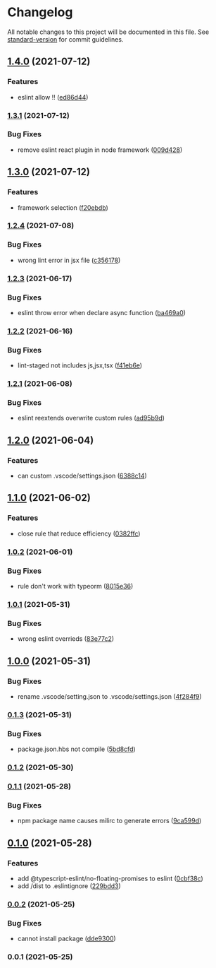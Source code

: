 # Changelog

All notable changes to this project will be documented in this file. See [standard-version](https://github.com/conventional-changelog/standard-version) for commit guidelines.

## [1.4.0](https://www.github.com/mili-project-manager/mtpl-code-style/compare/v1.3.1...v1.4.0) (2021-07-12)


### Features

* eslint allow !! ([ed86d44](https://www.github.com/mili-project-manager/mtpl-code-style/commit/ed86d44fcb8e2096ec247ca22ff3422e3b3d4798))

### [1.3.1](https://www.github.com/mili-project-manager/mtpl-code-style/compare/v1.3.0...v1.3.1) (2021-07-12)


### Bug Fixes

* remove eslint react plugin in node framework ([009d428](https://www.github.com/mili-project-manager/mtpl-code-style/commit/009d42815e6f1e1b07b0181ace82aafbcc9ecdee))

## [1.3.0](https://www.github.com/mili-project-manager/mtpl-code-style/compare/v1.2.4...v1.3.0) (2021-07-12)


### Features

* framework selection ([f20ebdb](https://www.github.com/mili-project-manager/mtpl-code-style/commit/f20ebdbe60d7504ddb19c55d5d7d57cd8ff99836))

### [1.2.4](https://www.github.com/mili-project-manager/mtpl-code-style/compare/v1.2.3...v1.2.4) (2021-07-08)


### Bug Fixes

* wrong lint error in jsx file ([c356178](https://www.github.com/mili-project-manager/mtpl-code-style/commit/c356178ac0a7ce0a3132c54f45ac7b9c6d294aa6))

### [1.2.3](https://www.github.com/mili-project-manager/mtpl-code-style/compare/v1.2.2...v1.2.3) (2021-06-17)


### Bug Fixes

* eslint throw error when declare async function ([ba469a0](https://www.github.com/mili-project-manager/mtpl-code-style/commit/ba469a0e0d65135c0f4184f384d9d49f81c785e8))

### [1.2.2](https://www.github.com/mili-project-manager/mtpl-code-style/compare/v1.2.1...v1.2.2) (2021-06-16)


### Bug Fixes

* lint-staged not includes js,jsx,tsx ([f41eb6e](https://www.github.com/mili-project-manager/mtpl-code-style/commit/f41eb6e8a655fafae11ab886be82fa15f57d160f))

### [1.2.1](https://www.github.com/mili-project-manager/mtpl-code-style/compare/v1.2.0...v1.2.1) (2021-06-08)


### Bug Fixes

* eslint reextends overwrite custom rules ([ad95b9d](https://www.github.com/mili-project-manager/mtpl-code-style/commit/ad95b9de77f81601fa05a8bc76c228be071dbd91))

## [1.2.0](https://www.github.com/mili-project-manager/mtpl-code-style/compare/v1.1.0...v1.2.0) (2021-06-04)


### Features

* can custom .vscode/settings.json ([6388c14](https://www.github.com/mili-project-manager/mtpl-code-style/commit/6388c149f2374bab3f68ce2b044eb392e25835ec))

## [1.1.0](https://www.github.com/mili-project-manager/mtpl-code-style/compare/v1.0.2...v1.1.0) (2021-06-02)


### Features

* close rule that reduce efficiency ([0382ffc](https://www.github.com/mili-project-manager/mtpl-code-style/commit/0382ffccd8672d79c1960569f46cd35293346c51))

### [1.0.2](https://www.github.com/mili-project-manager/mtpl-code-style/compare/v1.0.1...v1.0.2) (2021-06-01)


### Bug Fixes

* rule don't work with typeorm ([8015e36](https://www.github.com/mili-project-manager/mtpl-code-style/commit/8015e36cc9492b91d0ca66e94477a4a5999f2a59))

### [1.0.1](https://www.github.com/mili-project-manager/mtpl-code-style/compare/v1.0.0...v1.0.1) (2021-05-31)


### Bug Fixes

* wrong eslint overrieds ([83e77c2](https://www.github.com/mili-project-manager/mtpl-code-style/commit/83e77c211b32e0eb8c14c350a4510e3499271be0))

## [1.0.0](https://github.com/mili-project-manager/mtpl-code-style/compare/v0.1.3...v1.0.0) (2021-05-31)


### Bug Fixes

* rename .vscode/setting.json to .vscode/settings.json ([4f284f9](https://github.com/mili-project-manager/mtpl-code-style/commit/4f284f94d97d18716d476d04d5ddaf874afbcce9))

### [0.1.3](https://github.com/mili-project-manager/mtpl-code-style/compare/v0.1.2...v0.1.3) (2021-05-31)


### Bug Fixes

* package.json.hbs not compile ([5bd8cfd](https://github.com/mili-project-manager/mtpl-code-style/commit/5bd8cfde274e255fdb9b89dd3a271c27cef7eb3a))

### [0.1.2](https://github.com/mili-project-manager/mtpl-code-style/compare/v0.1.1...v0.1.2) (2021-05-30)

### [0.1.1](https://www.github.com/mili-project-manager/mtpl-code-style/compare/v0.1.0...v0.1.1) (2021-05-28)


### Bug Fixes

* npm package name causes milirc to generate errors ([9ca599d](https://www.github.com/mili-project-manager/mtpl-code-style/commit/9ca599d8e6a01f14f6fa99efc22729352375a65a))

## [0.1.0](https://www.github.com/mili-project-manager/mtpl-code-style/compare/v0.0.2...v0.1.0) (2021-05-28)


### Features

* add @typescript-eslint/no-floating-promises to eslint ([0cbf38c](https://www.github.com/mili-project-manager/mtpl-code-style/commit/0cbf38ceeff00c8164df21cde194d02819a2367a))
* add /dist to .eslintignore ([229bdd3](https://www.github.com/mili-project-manager/mtpl-code-style/commit/229bdd39b13128c88e5c61fc95fd879c9476567c))

### [0.0.2](https://github.com/mili-project-manager/mtpl-code-style/compare/v0.0.1...v0.0.2) (2021-05-25)


### Bug Fixes

* cannot install package ([dde9300](https://github.com/mili-project-manager/mtpl-code-style/commit/dde930063327fc621ad1738d57f5a0c46e16f995))

### 0.0.1 (2021-05-25)
